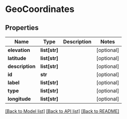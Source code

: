 # GeoCoordinates

## Properties
Name | Type | Description | Notes
------------ | ------------- | ------------- | -------------
**elevation** | **list[str]** |  | [optional] 
**latitude** | **list[str]** |  | [optional] 
**description** | **list[str]** |  | [optional] 
**id** | **str** |  | [optional] 
**label** | **list[str]** |  | [optional] 
**type** | **list[str]** |  | [optional] 
**longitude** | **list[str]** |  | [optional] 

[[Back to Model list]](../README.md#documentation-for-models) [[Back to API list]](../README.md#documentation-for-api-endpoints) [[Back to README]](../README.md)


